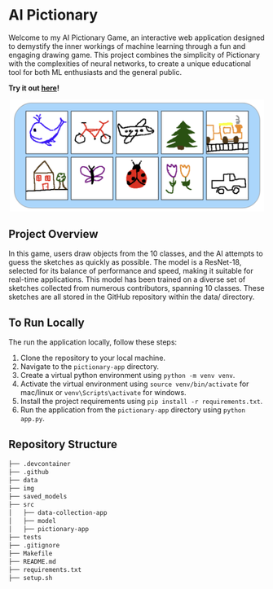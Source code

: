 
# AI Pictionary

Welcome to my AI Pictionary Game, an interactive web application designed to demystify the inner workings of machine learning through a fun and engaging drawing game. This project combines the simplicity of Pictionary with the complexities of neural networks, to create a unique educational tool for both ML enthusiasts and the general public.

**Try it out [here](https://pictionary-ai.azurewebsites.net/)!**

<p align="center">
    <img src="./img/data_overview.png" width="500">
</p>

## Project Overview

In this game, users draw objects from the 10 classes, and the AI attempts to guess the sketches as quickly as possible. The model is a ResNet-18, selected for its balance of performance and speed, making it suitable for real-time applications. This model has been trained on a diverse set of sketches collected from numerous contributors, spanning 10 classes. These sketches are all stored in the GitHub repository within the data/ directory.

## To Run Locally

The run the application locally, follow these steps:
1. Clone the repository to your local machine.
2. Navigate to the `pictionary-app` directory.
3. Create a virtual python environment using `python -m venv venv`.
4. Activate the virtual environment using `source venv/bin/activate` for mac/linux or `venv\Scripts\activate` for windows.
5. Install the project requirements using `pip install -r requirements.txt`.
6. Run the application from the `pictionary-app` directory using `python app.py`.


## Repository Structure

```
├── .devcontainer
├── .github
├── data
├── img
├── saved_models
├── src
│   ├── data-collection-app
│   ├── model
│   ├── pictionary-app
├── tests
├── .gitignore
├── Makefile
├── README.md
├── requirements.txt
├── setup.sh
```